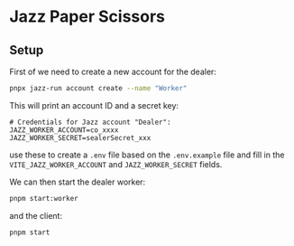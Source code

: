 # Jazz Paper Scissors

## Setup

First of we need to create a new account for the dealer:

```bash
pnpx jazz-run account create --name "Worker"
```

This will print an account ID and a secret key:

```
# Credentials for Jazz account "Dealer":
JAZZ_WORKER_ACCOUNT=co_xxxx
JAZZ_WORKER_SECRET=sealerSecret_xxx
```

use these to create a `.env` file based on the `.env.example` file and fill in the `VITE_JAZZ_WORKER_ACCOUNT` and `JAZZ_WORKER_SECRET` fields.

We can then start the dealer worker:

```bash
pnpm start:worker
```

and the client:

```bash
pnpm start
```
